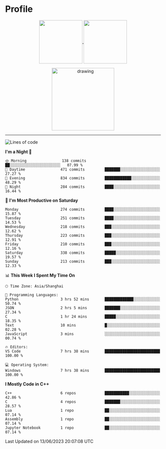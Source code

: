 # Profile

<p align="center">
  <a href="https://github.com/SourVoice">
    <img
      align="center"
      height="140em"
      src="https://github-readme-stats.vercel.app/api?username=SourVoice&show_icons=true&include_all_commits=true&count_private=true&theme=tokyonight"
    />
  </a>
  <a href="https://github.com/SourVoice">
    <img
      align="center"
      height="140em"
      src="https://github-readme-stats.vercel.app/api/top-langs/?username=SourVoice&show_icons=true&include_all_commits=true&count_private=true&layout=compact&theme=tokyonight"
    />
  </a>
</p>

<p align="center">
   <a href="https://github.com/SourVoice">
    <img
      align="center"
      height="202em"
      alt="drawing"
      src="https://activity-graph.herokuapp.com/graph?username=SourVoice&theme=react-dark"
    />
  </a>
</p>

---
<!--START_SECTION:waka-->
![Lines of code](https://img.shields.io/badge/From%20Hello%20World%20I%27ve%20Written-1.6%20million%20lines%20of%20code-blue)

**I'm a Night 🦉** 

```text
🌞 Morning                138 commits         ██░░░░░░░░░░░░░░░░░░░░░░░   07.99 % 
🌆 Daytime                471 commits         ███████░░░░░░░░░░░░░░░░░░   27.27 % 
🌃 Evening                834 commits         ████████████░░░░░░░░░░░░░   48.29 % 
🌙 Night                  284 commits         ████░░░░░░░░░░░░░░░░░░░░░   16.44 % 
```
📅 **I'm Most Productive on Saturday** 

```text
Monday                   274 commits         ████░░░░░░░░░░░░░░░░░░░░░   15.87 % 
Tuesday                  251 commits         ████░░░░░░░░░░░░░░░░░░░░░   14.53 % 
Wednesday                218 commits         ███░░░░░░░░░░░░░░░░░░░░░░   12.62 % 
Thursday                 223 commits         ███░░░░░░░░░░░░░░░░░░░░░░   12.91 % 
Friday                   210 commits         ███░░░░░░░░░░░░░░░░░░░░░░   12.16 % 
Saturday                 338 commits         █████░░░░░░░░░░░░░░░░░░░░   19.57 % 
Sunday                   213 commits         ███░░░░░░░░░░░░░░░░░░░░░░   12.33 % 
```


📊 **This Week I Spent My Time On** 

```text
🕑︎ Time Zone: Asia/Shanghai

💬 Programming Languages: 
Python                   3 hrs 52 mins       █████████████░░░░░░░░░░░░   50.74 % 
JSON                     2 hrs 5 mins        ███████░░░░░░░░░░░░░░░░░░   27.34 % 
C                        1 hr 24 mins        █████░░░░░░░░░░░░░░░░░░░░   18.35 % 
Text                     10 mins             █░░░░░░░░░░░░░░░░░░░░░░░░   02.28 % 
JavaScript               3 mins              ░░░░░░░░░░░░░░░░░░░░░░░░░   00.74 % 

🔥 Editors: 
VS Code                  7 hrs 38 mins       █████████████████████████   100.00 % 

💻 Operating System: 
Windows                  7 hrs 38 mins       █████████████████████████   100.00 % 
```

**I Mostly Code in C++** 

```text
C++                      6 repos             ███████████░░░░░░░░░░░░░░   42.86 % 
C                        4 repos             ███████░░░░░░░░░░░░░░░░░░   28.57 % 
Lua                      1 repo              ██░░░░░░░░░░░░░░░░░░░░░░░   07.14 % 
Assembly                 1 repo              ██░░░░░░░░░░░░░░░░░░░░░░░   07.14 % 
Jupyter Notebook         1 repo              ██░░░░░░░░░░░░░░░░░░░░░░░   07.14 % 
```




 Last Updated on 13/06/2023 20:07:08 UTC
<!--END_SECTION:waka-->
